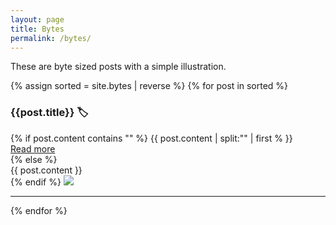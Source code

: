 ```yaml
---
layout: page
title: Bytes
permalink: /bytes/
---
```


These are byte sized posts with a simple illustration.
<div class="bytes">
  {% assign sorted = site.bytes | reverse %}
  {% for post in sorted %}
    <h3>{{post.title}} <a id="{{post.slug}}" class="copy-link" title="Copy link to heading">🏷️</a></h3>
    {% if post.content contains "<!-- more -->" %}
      {{ post.content | split:"<!-- more -->" | first % }}
      <div class="see-more">
        <a href="{{ post.url }}">Read more </a>
      </div>
    {% else %}
    <div>
      {{ post.content }}
    </div>
    {% endif %}
  <img src="{{post.image}}" />
  <hr />
  {% endfor %}
</div>